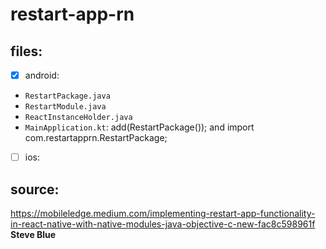 # restart-app-rn

## files:

- [x] android:
- `RestartPackage.java`
- `RestartModule.java`
- `ReactInstanceHolder.java`
- `MainApplication.kt`: add(RestartPackage()); and import com.restartapprn.RestartPackage;

- [ ] ios:

## source:
https://mobileledge.medium.com/implementing-restart-app-functionality-in-react-native-with-native-modules-java-objective-c-new-fac8c598961f
**Steve Blue**